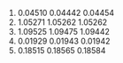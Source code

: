 1. 0.04510 0.04442 0.04454
2. 1.05271 1.05262 1.05262 
3. 1.09525 1.09475 1.09442
4. 0.01929 0.01943 0.01942
5. 0.18515 0.18565 0.18584




